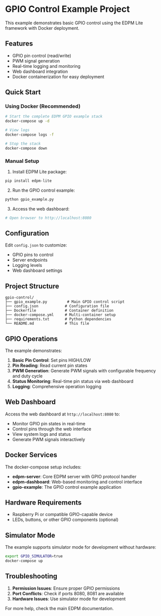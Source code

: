 # GPIO Control Example Project

This example demonstrates basic GPIO control using the EDPM Lite framework with Docker deployment.

## Features

- GPIO pin control (read/write)
- PWM signal generation
- Real-time logging and monitoring
- Web dashboard integration
- Docker containerization for easy deployment

## Quick Start

### Using Docker (Recommended)

```bash
# Start the complete EDPM GPIO example stack
docker-compose up -d

# View logs
docker-compose logs -f

# Stop the stack
docker-compose down
```

### Manual Setup

1. Install EDPM Lite package:
```bash
pip install edpm-lite
```

2. Run the GPIO control example:
```bash
python gpio_example.py
```

3. Access the web dashboard:
```bash
# Open browser to http://localhost:8080
```

## Configuration

Edit `config.json` to customize:
- GPIO pins to control
- Server endpoints
- Logging levels
- Web dashboard settings

## Project Structure

```
gpio-control/
├── gpio_example.py         # Main GPIO control script
├── config.json            # Configuration file
├── Dockerfile             # Container definition
├── docker-compose.yml     # Multi-container setup
├── requirements.txt       # Python dependencies
└── README.md              # This file
```

## GPIO Operations

The example demonstrates:

1. **Basic Pin Control**: Set pins HIGH/LOW
2. **Pin Reading**: Read current pin states
3. **PWM Generation**: Generate PWM signals with configurable frequency and duty cycle
4. **Status Monitoring**: Real-time pin status via web dashboard
5. **Logging**: Comprehensive operation logging

## Web Dashboard

Access the web dashboard at `http://localhost:8080` to:
- Monitor GPIO pin states in real-time
- Control pins through the web interface
- View system logs and status
- Generate PWM signals interactively

## Docker Services

The docker-compose setup includes:
- **edpm-server**: Core EDPM server with GPIO protocol handler
- **edpm-dashboard**: Web-based monitoring and control interface
- **gpio-example**: The GPIO control example application

## Hardware Requirements

- Raspberry Pi or compatible GPIO-capable device
- LEDs, buttons, or other GPIO components (optional)

## Simulator Mode

The example supports simulator mode for development without hardware:
```bash
export GPIO_SIMULATOR=true
docker-compose up
```

## Troubleshooting

1. **Permission Issues**: Ensure proper GPIO permissions
2. **Port Conflicts**: Check if ports 8080, 8081 are available
3. **Hardware Issues**: Use simulator mode for development

For more help, check the main EDPM documentation.
